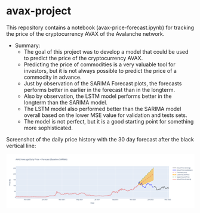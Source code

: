# avax-project

This repository contains a notebook (avax-price-forecast.ipynb) for tracking the price of the cryptocurrency AVAX of the Avalanche network.
- Summary:
  - The goal of this project was to develop a model that could be used to predict the price of the cryptocurrency AVAX. 
  - Predicting the price of commodities is a very valuable tool for investors, but it is not always possible to predict the price of a commodity in advance.
  - Just by observation of the SARIMA Forecast plots, the forecasts performs better in earlier in the forecast than in the longterm.
  - Also by observation, the LSTM model performs better in the longterm than the SARIMA model.
  - The LSTM model also performed better than the SARIMA model overall based on the lower MSE value for validation and tests sets.
  - The model is not perfect, but it is a good starting point for something more sophisticated.

Screenshot of the daily price history with the 30 day forecast after the black vertical line:

![screenshot](avax_plot_fcst.png)
